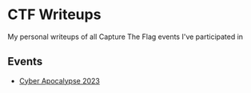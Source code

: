 # CTF Writeups
My personal writeups of all Capture The Flag events I've participated in

## Events
- [Cyber Apocalypse 2023](Cyber%20Apocalypse%202023/)
